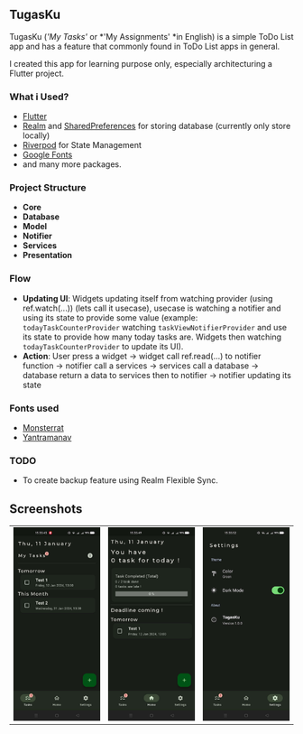 ## TugasKu
TugasKu (*'My Tasks'* or *'My Assignments' *in English) is a simple ToDo List app and has a feature that commonly found in ToDo List apps in general. 

I created this app for learning purpose only, especially architecturing a Flutter project.

### What i Used?
- [Flutter](https://flutter.dev/ "Flutter")
- [Realm](https://pub.dev/packages/realm "Realm") and [SharedPreferences](https://pub.dev/packages/shared_preferences "SharedPreferences") for storing database (currently only store locally)
- [Riverpod](https://riverpod.dev/ "Riverpod") for State Management
- [Google Fonts](https://pub.dev/packages/google_fonts "Google Fonts")
- and many more packages.

### Project Structure
- **Core**
- **Database**
- **Model**
- **Notifier**
- **Services**
- **Presentation**

### Flow
- **Updating UI**: 
Widgets updating itself from watching provider (using ref.watch(...)) (lets call it usecase), usecase is watching a notifier and using its state to provide some value (example: `todayTaskCounterProvider` watching `taskViewNotifierProvider` and use its state to provide how many today tasks are. Widgets then watching `todayTaskCounterProvider` to update its UI). 
- **Action**: 
User press a widget -> widget call ref.read(...) to notifier function -> notifier call a services -> services call a database -> database return a data to services then to notifier -> notifier updating its state

### Fonts used
- [Monsterrat](https://fonts.google.com/specimen/Montserrat)
- [Yantramanav](https://fonts.google.com/specimen/Yantramanav)

### TODO
- To create backup feature using Realm Flexible Sync.

## Screenshots
<table>
  <tbody>
    <tr>
      <td><img src="github_screenshots/ss1.jpg"/></td>
      <td><img src="github_screenshots/ss2.jpg"/></td>
      <td><img src="github_screenshots/ss3.jpg"/></td>
    </tr>
  </tbody>
</table>